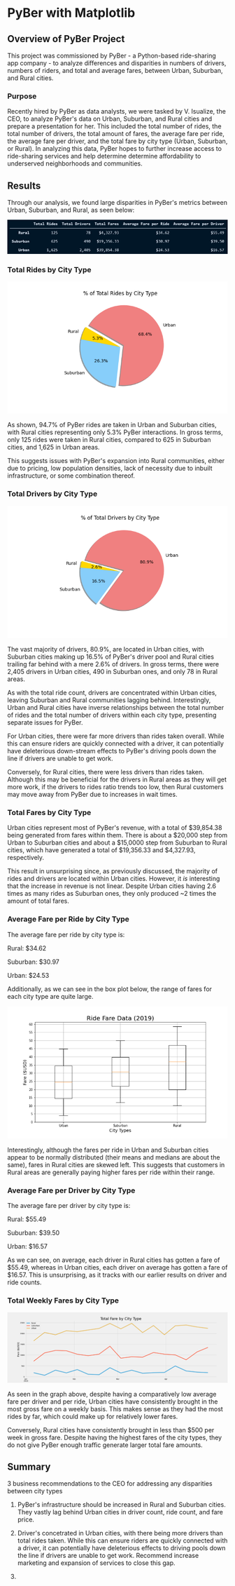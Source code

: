 # PyBer with Matplotlib

## Overview of PyBer Project

This project was commissioned by PyBer - a Python-based ride-sharing app company - to analyze differences and disparities in numbers of drivers, numbers of riders, and total and average fares, between Urban, Suburban, and Rural cities.

### Purpose

Recently hired by PyBer as data analysts, we were tasked by V. Isualize, the CEO, to analyze PyBer's data on Urban, Suburban, and Rural cities and prepare a presentation for her. This included the total number of rides, the total number of drivers, the total amount of fares, the average fare per ride, the average fare per driver, and the total fare by city type (Urban, Suburban, or Rural). In analyzing this data, PyBer hopes to further increase access to ride-sharing services and help determine determine affordability to underserved neighborhoods and communities. 

## Results

Through our analysis, we found large disparities in PyBer's metrics between Urban, Suburban, and Rural, as seen below:

![Summary of PyBer Data by City Type](Analysis/Pyber_summary_by_type.PNG)

### Total Rides by City Type

![% of Total Rides by City Type](Analysis/Fig6.png)

As shown, 94.7% of PyBer rides are taken in Urban and Suburban cities, with Rural cities representing only 5.3% PyBer interactions. In gross terms, only 125 rides were taken in Rural cities, compared to 625 in Suburban cities, and 1,625 in Urban areas. 

This suggests issues with PyBer's expansion into Rural communities, either due to pricing, low population densities, lack of necessity due to inbuilt infrastructure, or some combination thereof.


### Total Drivers by City Type

![% Percent Total Drivers by City Type](Analysis/Fig7.png)

The vast majority of drivers, 80.9%, are located in Urban cities, with Suburban cities making up 16.5% of PyBer's driver pool and Rural cities trailing far behind with a mere 2.6% of drivers. In gross terms, there were 2,405 drivers in Urban cities, 490 in Suburban ones, and only 78 in Rural areas.

As with the total ride count, drivers are concentrated within Urban cities, leaving Suburban and Rural communities lagging behind. Interestingly, Urban and Rural cities have inverse relationships between the total number of rides and the total number of drivers within each city type, presenting separate issues for PyBer.

For Urban cities, there were far more drivers than rides taken overall. While this can ensure riders are quickly connected with a driver, it can potentially have deleterious down-stream effects to PyBer's driving pools down the line if drivers are unable to get work.

Conversely, for Rural cities, there were less drivers than rides taken. Although this may be beneficial for the drivers in Rural areas as they will get more work, if the drivers to rides ratio trends too low, then Rural customers may move away from PyBer due to increases in wait times.


### Total Fares by City Type

Urban cities represent most of PyBer's revenue, with a total of $39,854.38 being generated from fares within them. There is about a $20,000 step from Urban to Suburban cities and about a $15,0000 step from Suburban to Rural cities, which have generated a total of $19,356.33 and $4,327.93, respectively.

This result in unsurprising since, as previously discussed, the majority of rides and drivers are located within Urban cities. However, it _is_ interesting that the increase in revenue is not linear. Despite Urban cities having 2.6 times as many rides as Suburban ones, they only produced ~2 times the amount of total fares.


### Average Fare per Ride by City Type

The average fare per ride by city type is:

Rural:  $34.62

Suburban: $30.97

Urban: $24.53

Additionally, as we can see in the box plot below, the range of fares for each city type are quite large. 

![Ride Fare Data](Analysis/Fig3.png)

Interestingly, although the fares per ride in Urban and Suburban cities appear to be normally distributed (their means and medians are about the same), fares in Rural cities are skewed left. This suggests that customers in Rural areas are generally paying higher fares per ride within their range. 


### Average Fare per Driver by City Type

The average fare per driver by city type is:

Rural: $55.49

Suburban: $39.50

Urban: $16.57

As we can see, on average, each driver in Rural cities has gotten a fare of $55.49, whereas in Urban cities, each driver on average has gotten a fare of $16.57. This is unsurprising, as it tracks with our earlier results on driver and ride counts. 


### Total Weekly Fares by City Type

![Total Weekly Fares per Week by City Type](Analysis/PyBer_fare_summary.png)

As seen in the graph above, despite having a comparatively low average fare per driver and per ride, Urban cities have consistently brought in the most gross fare on a weekly basis. This makes sense as they had the most rides by far, which could make up for relatively lower fares. 

Conversely, Rural cities have consistently brought in less than $500 per week in gross fare. Despite having the highest fares of the city types, they do not give PyBer enough traffic generate larger total fare amounts.


## Summary
3 business recommendations to the CEO for addressing any disparities between city types

1) PyBer's infrastructure should be increased in Rural and Suburban cities. They vastly lag behind Urban cities in driver count, ride count, and fare price.

2) Driver's concetrated in Urban cities, with there being more drivers than total rides taken. While this can ensure riders are quickly connected with a driver, it can potentially have deleterious effects to driving pools down the line if drivers are unable to get work. Recommend increase marketing and expansion of services to close this gap.

3) 


